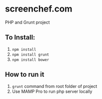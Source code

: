 # screenchef.com
PHP and Grunt project

## To Install:

1. ``npm install``
2. ``npm install grunt``
3. ``npm install bower``


## How to run it

1. ``grunt`` command from root folder of project
2. Use MAMP Pro to run php server locally
